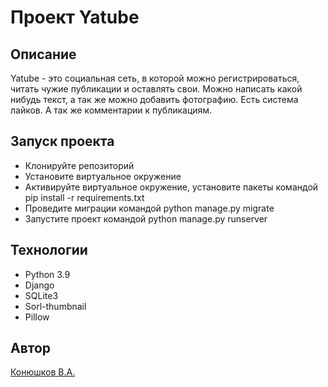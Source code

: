 # Проект Yatube

## Описание
Yatube - это социальная сеть, в которой можно регистрироваться, читать чужие публикации и оставлять свои. Можно написать какой нибудь текст, а так же можно добавить фотографию. Есть система лайков. А так же комментарии к публикациям.

## Запуск проекта
- Клонируйте репозиторий
- Установите виртуальное окружение
- Активируйте виртуальное окружение, установите пакеты командой pip install -r requirements.txt
- Проведите миграции командой python manage.py migrate
- Запустите проект командой python manage.py runserver

## Технологии
- Python 3.9
- Django
- SQLite3
- Sorl-thumbnail
- Pillow

## Автор
[Конюшков В.А.](https://t.me/Vadikray)
